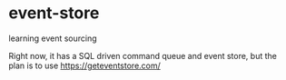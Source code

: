 # event-store
learning event sourcing

Right now, it has a SQL driven command queue and event store, but the plan is to use https://geteventstore.com/
